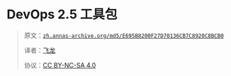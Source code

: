 # DevOps 2.5 工具包

> 原文：[`zh.annas-archive.org/md5/E695B8200F27D70136CB7C8920C8BCB0`](https://zh.annas-archive.org/md5/E695B8200F27D70136CB7C8920C8BCB0)
> 
> 译者：[飞龙](https://github.com/wizardforcel)
> 
> 协议：[CC BY-NC-SA 4.0](http://creativecommons.org/licenses/by-nc-sa/4.0/)